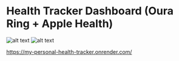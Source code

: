 # Health Tracker Dashboard (Oura Ring + Apple Health)

![alt text](https://ouraring.com/blog/wp-content/uploads/2021/12/7B24ADCF-7925-4513-A32B-B81476285567_1_105_c.jpeg) ![alt text](https://explorebit-entity-assets.s3.ap-south-1.amazonaws.com/company/oura-ring-f5502a8a-51db-497b-9284-7fa4dac9854d.png)

https://my-personal-health-tracker.onrender.com/
